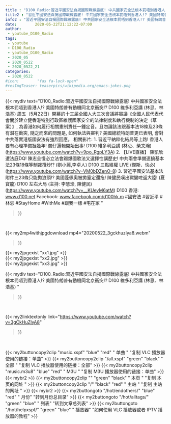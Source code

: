 ```yaml
---
title : "D100_Radio:習近平國安法自揭國際戰線露底! 中共國家安全法根本罰唔到香港人!? 美國特朗普有動機同北京衝突!?  D100 維多利亞講 (林忌、林浩基) "
title2 : "習近平國安法自揭國際戰線露底! 中共國家安全法根本罰唔到香港人!? 美國特朗普有動機同北京衝突!?  D100 維多利亞講 (林忌、林浩基) "
info2 : "習近平國安法自揭國際戰線露底! 中共國家安全法根本罰唔到香港人!? 美國特朗普有動機同北京衝突!?  D100 維多利亞講 (林忌、林浩基)   周五（5月22日）開幕的十三届全國人大三次會議將審議《全國人民代表代會關於建立健香港特別行政區維護國家安全的法律制度和執行機制的決定（草案）》, 為香港如何履行相關憲制責任一錘定音。且勿論該法跟基本法18條及23條有潛在衝突, 隨之而來的問題是, 如何執法與審判? 美國總統特朗普更已表明, 會對中共落實港版國安法有強烈回應。  相關影片: 1. 習近平納粹化結局等上路! 香港人要有心理準備捱幾年! 爛仔邏輯開始出事!  D100 維多利亞講 (林忌、柴文瀚) (https://www.youtube.com/watch?v=9po_RgpLY3A) 2. 【LIVE直播】 陳凱欣遭法庭DQ! 陳志全慢必立法會踢爆國歌法又選擇性講歷史! 中共兩會準備連搞基本法23條18條等制裁攬炒!? (劉小麗,李卓人) D100 三點維權 LIVE (傑斯、快必) (https://www.youtube.com/watch?v=VM0bDZenO-8) 3. 習近平國安法基本法附件三23條只能拋浪頭!? 美國蓬佩奧被拋窒定還拖! 陳健民嘆出獄變咗返大陸! (夏寶龍) D100 左右大局 (主持: 李慧玲, 陳健民) (https://www.youtube.com/watch?v=__KUevM6atM)  D100 香港: www.d100.net Facebook: www.facebook.com/d100hk.m  #國安法 #習近平 #林忌 #StayHome #WithMe #跟我一樣 #宅在家 "
date:        2020-05-22T21:12:22-07:00
author:
 - youtube_D100_Radio
tags:
 - youtube
 - D100_Radio
 - youtube_D100_Radio
 - 2020_05
 - 2020_0522
 - 2020_0522_21
categories:
 - 2020_0522
#icon:        "fas fa-lock-open"
#resImgTeaser: teaserpics/wikipedia.org/emacs-jokes.png
---
```


{{< mydiv text="D100_Radio:習近平國安法自揭國際戰線露底! 中共國家安全法根本罰唔到香港人!? 美國特朗普有動機同北京衝突!?  D100 維多利亞講 (林忌、林浩基)   周五（5月22日）開幕的十三届全國人大三次會議將審議《全國人民代表代會關於建立健香港特別行政區維護國家安全的法律制度和執行機制的決定（草案）》, 為香港如何履行相關憲制責任一錘定音。且勿論該法跟基本法18條及23條有潛在衝突, 隨之而來的問題是, 如何執法與審判? 美國總統特朗普更已表明, 會對中共落實港版國安法有強烈回應。  相關影片: 1. 習近平納粹化結局等上路! 香港人要有心理準備捱幾年! 爛仔邏輯開始出事!  D100 維多利亞講 (林忌、柴文瀚) (https://www.youtube.com/watch?v=9po_RgpLY3A) 2. 【LIVE直播】 陳凱欣遭法庭DQ! 陳志全慢必立法會踢爆國歌法又選擇性講歷史! 中共兩會準備連搞基本法23條18條等制裁攬炒!? (劉小麗,李卓人) D100 三點維權 LIVE (傑斯、快必) (https://www.youtube.com/watch?v=VM0bDZenO-8) 3. 習近平國安法基本法附件三23條只能拋浪頭!? 美國蓬佩奧被拋窒定還拖! 陳健民嘆出獄變咗返大陸! (夏寶龍) D100 左右大局 (主持: 李慧玲, 陳健民) (https://www.youtube.com/watch?v=__KUevM6atM)  D100 香港: www.d100.net Facebook: www.facebook.com/d100hk.m  #國安法 #習近平 #林忌 #StayHome #WithMe #跟我一樣 #宅在家 "
>}}
<br>


{{< my2mp4withjpgdownload mp4="20200522_3gckhuzlya8.webm"
>}}

{{< my2jpgexist "xx1.jpg" >}}<br>
{{< my2jpgexist "xx2.jpg" >}}<br>
{{< my2jpgexist "xx3.jpg" >}}<br>



{{< mydiv text="D100_Radio:習近平國安法自揭國際戰線露底! 中共國家安全法根本罰唔到香港人!? 美國特朗普有動機同北京衝突!?  D100 維多利亞講 (林忌、林浩基) "
>}}
<br>

{{< my2linktextonly link="https://www.youtube.com/watch?v=3gCkHuZlyA8"
>}}


<br>

{{< my2buttoncopy2clip "music.xspf"        "blue"   "red"    " 单曲 "  "复制 VLC 播放器使用的链接：单曲" >}} {{< my2buttoncopy2clip "/all.xspf"         "green"  "black"  " 全部 "  "复制 VLC 播放器使用的链接：全部" >}} {{< my2buttoncopy2clip "music.m3u8"        "blue"   "red"    " M3U  "    "复制 M3U 播放器使用的链接：单曲" >}} {{< mybr2 >}} {{< my2buttoncopy2clip ""                  "green"  "black"  " 本页 "    "复制 本页的网址 " >}} {{< my2buttoncopy2clip "/"                 "black"  "red"    " 主站 "    "复制 主站的网址 " >}} {{< mybr2 >}} {{< my2buttongoto      "/hot/endothers/"   "blue"   "red"    " 月份"   "转到月份总目录" >}} {{< my2buttongoto      "/hot/alltags/"     "green"  "blue"   " 列表"   "转到文章总列表" >}} {{< my2buttongoto      "/hot/helpxspf/"    "green"  "blue"   " 播放器" "如何使用 VLC 播放器或者 IPTV 播放器的教程" >}} 
